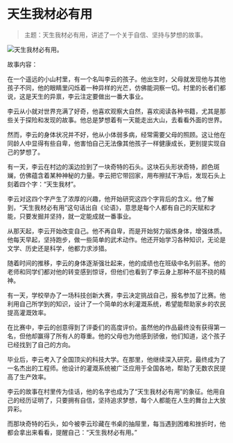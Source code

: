# 天生我材必有用

> 主题：天生我材必有用，讲述了一个关于自信、坚持与梦想的故事。

![天生我材必有用。](/images/db6b86eb44be4f488d09a16a4ec56e1d.jpg)


故事内容：

在一个遥远的小山村里，有一个名叫李云的孩子。他出生时，父母就发现他与其他孩子不同，他的眼睛里闪烁着一种异样的光芒，仿佛能洞察一切。村里的长者们都说，这是天生的异禀，李云注定要做出一番大事业。

李云从小就对世界充满了好奇，他喜欢观察大自然，喜欢阅读各种书籍，尤其是那些关于探险和发现的故事。他总是梦想着有一天能走出大山，去看看外面的世界。

然而，李云的身体状况并不好，他从小体弱多病，经常需要父母的照顾。这让他在同龄人中显得有些自卑，他害怕自己无法像其他孩子一样健康成长，更别提实现自己的梦想了。

有一天，李云在村边的溪边捡到了一块奇特的石头。这块石头形状奇特，颜色斑斓，仿佛蕴含着某种神秘的力量。李云把它带回家，用布擦拭干净后，发现石头上刻着四个字：“天生我材”。

李云对这四个字产生了浓厚的兴趣，他开始研究这四个字背后的含义。他了解到，“天生我材必有用”这句话出自《论语》，意思是每个人都有自己的天赋和才能，只要发掘并坚持，就一定能成就一番事业。

从那天起，李云开始改变自己。他不再自卑，而是开始努力锻炼身体，增强体质。他每天早起，坚持跑步，做一些简单的武术动作。他还开始学习各种知识，无论是文学、历史还是科学，他都力求涉猎。

随着时间的推移，李云的身体逐渐强壮起来，他的成绩也在班级中名列前茅。他的老师和同学们都对他的转变感到惊讶，但他们也看到了李云身上那种不屈不挠的精神。

有一天，学校举办了一场科技创新大赛，李云决定挑战自己，报名参加了比赛。他利用自己所学到的知识，设计了一个简单的水利灌溉系统，希望能帮助家乡的农民提高灌溉效率。

在比赛中，李云的创意得到了评委们的高度评价。虽然他的作品最终没有获得第一名，但他却赢得了所有人的尊重。他的父母也为他感到骄傲，他们知道，这个孩子已经找到了自己的方向。

毕业后，李云考入了全国顶尖的科技大学。在那里，他继续深入研究，最终成为了一名杰出的工程师。他设计的灌溉系统被广泛应用于全国各地，帮助了无数农民提高了生产效率。

李云的故事在村里传为佳话，他的名字也成为了“天生我材必有用”的象征。他用自己的经历证明了，只要拥有自信，坚持追求梦想，每个人都能在人生的舞台上大放异彩。

而那块奇特的石头，如今被李云珍藏在书桌的抽屉里，每当遇到困难和挫折时，他都会拿出来看看，提醒自己：“天生我材必有用。”